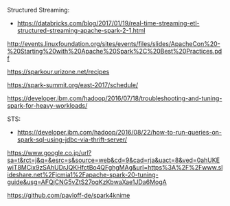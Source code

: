 Structured Streaming:
- https://databricks.com/blog/2017/01/19/real-time-streaming-etl-structured-streaming-apache-spark-2-1.html

http://events.linuxfoundation.org/sites/events/files/slides/ApacheCon%20-%20Starting%20with%20Apache%20Spark%2C%20Best%20Practices.pdf

https://sparkour.urizone.net/recipes

https://spark-summit.org/east-2017/schedule/

https://developer.ibm.com/hadoop/2016/07/18/troubleshooting-and-tuning-spark-for-heavy-workloads/

STS:
- https://developer.ibm.com/hadoop/2016/08/22/how-to-run-queries-on-spark-sql-using-jdbc-via-thrift-server/

https://www.google.co.jp/url?sa=t&rct=j&q=&esrc=s&source=web&cd=9&cad=rja&uact=8&ved=0ahUKEwiT8MCix9zSAhUDrJQKHfctBo4QFghgMAg&url=https%3A%2F%2Fwww.slideshare.net%2Fjcmia1%2Fapache-spark-20-tuning-guide&usg=AFQjCNG5vZtS27oqKzKbwaXae1JDa6MogA

https://github.com/pavloff-de/spark4knime